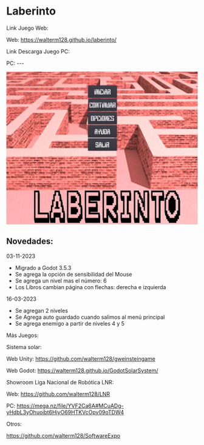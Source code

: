 # Laberinto

Link Juego Web:

Web: https://walterm128.github.io/laberinto/

Link Descarga Juego PC:

PC: ---

![alt](Screenshot.png)

Novedades:
---------

03-11-2023
  * Migrado a Godot 3.5.3
  * Se agrega la opción de sensibilidad del Mouse
  * Se agrega un nivel mas el número: 6
  * Los Libros cambian página con flechas: derecha e izquierda

16-03-2023
  * Se agregan 2 niveles
  * Se Agrega auto guardado cuando salimos al menú principal
  * Se agrega enemigo a partir de niveles 4 y 5

Más Juegos:

Sistema solar:

Web Unity: https://github.com/walterm128/gweinsteingame

Web Godot: https://walterm128.github.io/GodotSolarSystem/

Showroom Liga Nacional de Robótica LNR:

Web: https://github.com/walterm128/LNR

PC: https://mega.nz/file/YVF2Ca6A#MCuADg-yHdbL3yOhuoibt6HjyO69HTKVcOpv09oTDW4

Otros:

https://github.com/walterm128/SoftwareExpo
